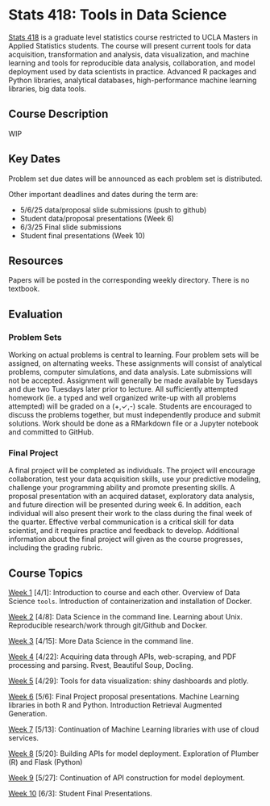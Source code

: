 # Stats 418: Tools in Data Science

[Stats 418](https://sa.ucla.edu/ro/Public/SOC/Results/ClassDetail?term_cd=25S&subj_area_cd=STATS%20%20&crs_catlg_no=0418%20%20%20%20&class_id=663636405&class_no=%20080%20%20) is a graduate level statistics course restricted to UCLA Masters in Applied Statistics students. The course will present current tools for data acquisition, transformation and analysis, data visualization, and machine learning and tools for reproducible data analysis, collaboration, and model deployment used by data scientists in practice. Advanced R packages and Python libraries, analytical databases, high-performance machine learning libraries, big data tools. 

## Course Description
WIP

## Key Dates

Problem set due dates will be announced as each problem set is distributed. 

Other important deadlines and dates during the term are: 

* 5/6/25 data/proposal slide submissions (push to github)
* Student data/proposal presentations (Week 6)
* 6/3/25 Final slide submissions
* Student final presentations (Week 10)

## Resources

Papers will be posted in the corresponding weekly directory. There is no textbook.

## Evaluation

### Problem Sets

Working on actual problems is central to learning. Four problem sets will be assigned, on alternating weeks. These assignments will consist of analytical problems, computer simulations, and data analysis. Late submissions will not be accepted. Assignment will generally be made available by Tuesdays and due two Tuesdays later prior to lecture. All sufficiently attempted homework (ie. a typed and well organized write-up with all problems attempted) will be graded on a (+,✓,-) scale. Students are encouraged to discuss the problems together, but must independently produce and submit solutions. Work should be done as a RMarkdown file or a Jupyter notebook and committed to GitHub. 

### Final Project

A final project will be completed as individuals. The project will encourage collaboration, test your data acquisition skills, use your predictive modeling, challenge your programming ability and promote presenting skills. A proposal presentation with an acquired dataset, exploratory data analysis, and future direction will be presented during week 6.  In addition, each individual will also present their work to the class during the final week of the quarter. Effective verbal communication is a critical skill for data scientist, and it requires practice and feedback to develop. Additional information about the final project will given as the course progresses, including the grading rubric. 

## Course Topics

[Week 1](https://github.com/natelangholz/stat418-tools-in-datascience-2025/tree/master/week-1) \[4/1\]: Introduction to course and each other. Overview of Data Science `tools`. Introduction of containerization and installation of Docker. 

[Week 2](https://github.com/natelangholz/stat418-tools-in-datascience-2025/tree/master/week-2) \[4/8\]: Data Science in the command line. Learning about Unix. Reproducible research/work through git/Github and Docker.

[Week 3](https://github.com/natelangholz/stat418-tools-in-datascience-2025/tree/master/week-3) \[4/15\]:  More Data Science in the command line. 

[Week 4](https://github.com/natelangholz/stat418-tools-in-datascience-2025/tree/master/week-4) \[4/22\]: Acquiring data through APIs, web-scraping, and PDF processing and parsing. Rvest, Beautiful Soup, Docling.

[Week 5](https://github.com/natelangholz/stat418-tools-in-datascience-2025/tree/master/week-5) \[4/29\]: Tools for data visualization: shiny dashboards and plotly. 

[Week 6](https://github.com/natelangholz/stat418-tools-in-datascience-2025/tree/master/week-6) \[5/6\]: Final Project proposal presentations. Machine Learning libraries in both R and Python. Introduction Retrieval Augmented Generation.

[Week 7](https://github.com/natelangholz/stat418-tools-in-datascience-2025/tree/master/week-7) \[5/13\]: Continuation of Machine Learning libraries with use of cloud services. 

[Week 8](https://github.com/natelangholz/stat418-tools-in-datascience-2025/tree/master/week-8) \[5/20\]: Building APIs for model deployment. Exploration of Plumber (R) and Flask (Python)  

[Week 9](https://github.com/natelangholz/stat418-tools-in-datascience-2025/tree/master/week-9) \[5/27\]: Continuation of API construction for model deployment. 

[Week 10](https://github.com/natelangholz/stat418-tools-in-datascience-2025/tree/master/week-10) \[6/3\]: Student Final Presentations. 


